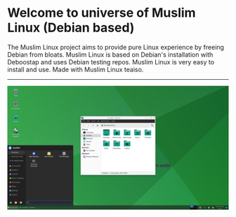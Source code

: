 # Welcome to universe of Muslim Linux (Debian based) 

The Muslim Linux project aims to provide pure Linux experience by freeing Debian from bloats. Muslim Linux is based on Debian's installation with Deboostap and uses Debian testing repos. Muslim Linux is very easy to install and use. Made with Muslim Linux teaiso.

---
![screenshot](muslim-xfce.png "screenshot")

